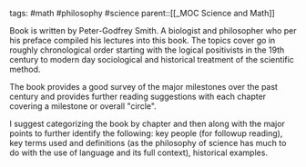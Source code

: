 tags: #math #philosophy #science
parent::[[_MOC Science and Math]]

Book is written by Peter-Godfrey Smith. A biologist and philosopher who per his preface compiled his lectures into this book. The topics cover go in roughly chronological order starting with the logical positivists in the 19th century to modern day sociological and historical treatment of the scientific method.

The book provides a good survey of the major milestones over the past century and provides further reading suggestions with each chapter covering a milestone or overall "circle".

I suggest categorizing the book by chapter and then along with the major points to further identify the following: key people (for followup reading), key terms used and definitions (as the philosophy of science has much to do with the use of language and its full context), historical examples.
